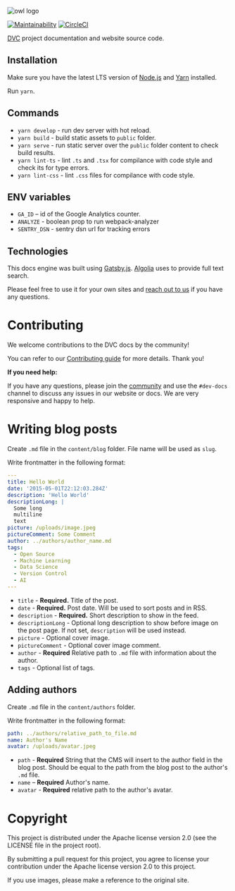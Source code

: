 ![owl logo](https://dvc.org/img/logo-github-readme.png)

[![Maintainability](https://api.codeclimate.com/v1/badges/5872e0a572ec8b74bd8d/maintainability)](https://codeclimate.com/github/iterative/dvc.org/maintainability)
[![CircleCI](https://circleci.com/gh/iterative/dvc.org.svg?style=svg)](https://circleci.com/gh/iterative/dvc.org)

[DVC](https://github.com/iterative/dvc) project documentation and website source
code.

## Installation

Make sure you have the latest LTS version of [Node.js](https://nodejs.org) and
[Yarn](https://yarnpkg.com) installed.

Run `yarn`.

## Commands

- `yarn develop` - run dev server with hot reload.
- `yarn build` - build static assets to `public` folder.
- `yarn serve` - run static server over the `public` folder content to check
  build results.
- `yarn lint-ts` - lint `.ts` and `.tsx` for compilance with code style and
  check its for type errors.
- `yarn lint-css` - lint `.css` files for compilance with code style.

## ENV variables

- `GA_ID` – id of the Google Analytics counter.
- `ANALYZE` - boolean prop to run webpack-analyzer
- `SENTRY_DSN` - sentry dsn url for tracking errors

## Technologies

This docs engine was built using [Gatsby.js](https://www.gatsbyjs.org/).
[Algolia](https://www.algolia.com/products/search/) uses to provide full text
search.

Please feel free to use it for your own sites and
[reach out to us](https://dvc.org/support) if you have any questions.

# Contributing

We welcome contributions to the DVC docs by the community!

You can refer to our
[Contributing guide](https://dvc.org/doc/user-guide/contributing/docs) for more
details. Thank you!

**If you need help:**

If you have any questions, please join the [community](https://dvc.org/chat) and
use the `#dev-docs` channel to discuss any issues in our website or docs. We are
very responsive and happy to help.

# Writing blog posts

Create `.md` file in the `content/blog` folder. File name will be used as
`slug`.

Write frontmatter in the following format:

```yml
---
title: Hello World
date: '2015-05-01T22:12:03.284Z'
description: 'Hello World'
descriptionLong: |
  Some long
  multiline
  text
picture: /uploads/image.jpeg
pictureComment: Some Comment
author: ../authors/author_name.md
tags:
  - Open Source
  - Machine Learning
  - Data Science
  - Version Control
  - AI
---

```

- `title` - **Required.** Title of the post.
- `date` - **Required.** Post date. Will be used to sort posts and in RSS.
- `description` - **Required.** Short description to show in the feed.
- `descriptionLong` - Optional long description to show before image on the post
  page. If not set, `description` will be used instead.
- `picture` - Optional cover image.
- `pictureComment` - Optional cover image comment.
- `author` - **Required** Relative path to `.md` file with information about the
  author.
- `tags` - Optional list of tags.

## Adding authors

Create `.md` file in the `content/authors` folder.

Write frontmatter in the following format:

```yml
path: ../authors/relative_path_to_file.md
name: Author's Name
avatar: /uploads/avatar.jpeg
```

- `path` - **Required** String that the CMS will insert to the author field in
  the blog post. Should be equal to the path from the blog post to the author's
  `.md` file.
- `name` – **Required** Author's name.
- `avatar` - **Required** relative path to the author's avatar.

# Copyright

This project is distributed under the Apache license version 2.0 (see the
LICENSE file in the project root).

By submitting a pull request for this project, you agree to license your
contribution under the Apache license version 2.0 to this project.

If you use images, please make a reference to the original site.
